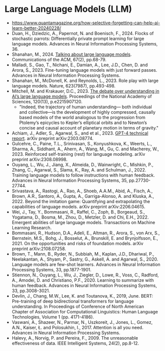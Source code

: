 # Large Language Models (LLM)

* https://www.quantamagazine.org/how-selective-forgetting-can-help-ai-learn-better-20240228/
* Duan, H., Dziedzic, A., Papernot, N. and Boenisch, F., 2024. Flocks of stochastic parrots: Differentially private prompt learning for large language models. Advances in Neural Information Processing Systems, 36.
* Shanahan, M., 2024. [Talking about large language models](https://dl.acm.org/doi/10.1145/3624724). Communications of the ACM, 67(2), pp.68-79.
* Malladi, S., Gao, T., Nichani, E., Damian, A., Lee, J.D., Chen, D. and Arora, S., 2023. Fine-tuning language models with just forward passes. Advances in Neural Information Processing Systems.
* Shanahan, M., McDonell, K. and Reynolds, L., 2023. Role play with large language models. Nature, 623(7987), pp.493-498.
* Mitchell, M. and Krakauer, D.C., 2023. [The debate over understanding in AI’s large language models](https://www.pnas.org/doi/abs/10.1073/pnas.2215907120). Proceedings of the National Academy of Sciences, 120(13), p.e2215907120.
  * "Indeed, the trajectory of human understanding— both individual and collective—is the development of highly compressed, causally based models of the world analogous to the progression from Ptolemy’s epicycles to Kepler’s elliptical orbits and to Newton’s concise and causal account of planetary motion in terms of gravity."
* Achiam, J., Adler, S., Agarwal, S., and et al., 2023. [GPT-4 technical report](https://arxiv.org/abs/2303.08774?). arXiv preprint arXiv:2303.08774.
* Gulcehre, C., Paine, T.L., Srinivasan, S., Konyushkova, K., Weerts, L., Sharma, A., Siddhant, A., Ahern, A., Wang, M., Gu, C. and Macherey, W., 2023. Reinforced self-training (rest) for language modeling. arXiv preprint arXiv:2308.08998.
* Ouyang, L., Wu, J., Jiang, X., Almeida, D., Wainwright, C., Mishkin, P., Zhang, C., Agarwal, S., Slama, K., Ray, A. and Schulman, J., 2022. Training language models to follow instructions with human feedback. Advances in Neural Information Processing Systems, 35, pp.27730-27744.
* Srivastava, A., Rastogi, A., Rao, A., Shoeb, A.A.M., Abid, A., Fisch, A., Brown, A.R., Santoro, A., Gupta, A., Garriga-Alonso, A. and Kluska, A., 2022. Beyond the imitation game: Quantifying and extrapolating the capabilities of language models. arXiv preprint arXiv:2206.04615.
* Wei, J., Tay, Y., Bommasani, R., Raffel, C., Zoph, B., Borgeaud, S., Yogatama, D., Bosma, M., Zhou, D., Metzler, D. and Chi, E.H., 2022. Emergent abilities of large language models. Transactions on Machine Learning Research.
* Bommasani, R., Hudson, D.A., Adeli, E., Altman, R., Arora, S., von Arx, S., Bernstein, M.S., Bohg, J., Bosselut, A., Brunskill, E. and Brynjolfsson, E., 2021. On the opportunities and risks of foundation models. arXiv preprint arXiv:2108.07258.
* Brown, T., Mann, B., Ryder, N., Subbiah, M., Kaplan, J.D., Dhariwal, P., Neelakantan, A., Shyam, P., Sastry, G., Askell, A. and Agarwal, S., 2020. Language models are few-shot learners. Advances in Neural Information Processing Systems, 33, pp.1877-1901.
* Stiennon, N., Ouyang, L., Wu, J., Ziegler, D., Lowe, R., Voss, C., Radford, A., Amodei, D. and Christiano, P.F., 2020. Learning to summarize with human feedback. Advances in Neural Information Processing Systems, 33, pp.3008-3021.
* Devlin, J., Chang, M.W., Lee, K. and Toutanova, K., 2019, June. BERT: Pre-training of deep bidirectional transformers for language understanding. In Proceedings of Conference of North American Chapter of Association for Computational Linguistics: Human Language Technologies, Volume 1 (pp. 4171-4186).
* Vaswani, A., Shazeer, N., Parmar, N., Uszkoreit, J., Jones, L., Gomez, A.N., Kaiser, Ł. and Polosukhin, I., 2017. Attention is all you need. Advances in Neural Information Processing Systems.
* Halevy, A., Norvig, P. and Pereira, F., 2009. The unreasonable effectiveness of data. IEEE Intelligent Systems, 24(2), pp.8-12.
